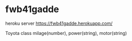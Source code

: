 # fwb41gadde
heroku server https://fwb41gadde.herokuapp.com/

Toyota class
milage(number),
power(string),
motor(string)

